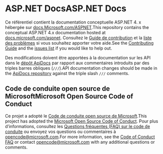 # <a name="aspnet-docs"></a><span data-ttu-id="e26ed-101">ASP.NET Docs</span><span class="sxs-lookup"><span data-stu-id="e26ed-101">ASP.NET Docs</span></span>

<span data-ttu-id="e26ed-102">Ce référentiel contient la documentation conceptuelle ASP.NET 4. x hébergée sur [docs.Microsoft.com/ASPNET](https://docs.microsoft.com/aspnet).</span><span class="sxs-lookup"><span data-stu-id="e26ed-102">This repository contains the conceptual ASP.NET 4.x documentation hosted at [docs.microsoft.com/aspnet](https://docs.microsoft.com/aspnet).</span></span> <span data-ttu-id="e26ed-103">Consultez le [Guide de contribution](CONTRIBUTING.md) et la [liste des problèmes](https://github.com/dotnet/AspNetDocs/issues) si vous souhaitez apporter votre aide.</span><span class="sxs-lookup"><span data-stu-id="e26ed-103">See the [Contributing Guide](CONTRIBUTING.md) and the [issues list](https://github.com/dotnet/AspNetDocs/issues) if you would like to help out.</span></span>

<span data-ttu-id="e26ed-104">Des modifications doivent être apportées à la documentation sur les API dans le [dépôt ApiDocs](https://github.com/aspnet/ApiDocs) par rapport aux commentaires introduits par des triples barres obliques (`///`).</span><span class="sxs-lookup"><span data-stu-id="e26ed-104">API documentation changes should be made in the [ApiDocs repository](https://github.com/aspnet/ApiDocs) against the triple slash `///` comments.</span></span>

## <a name="microsoft-open-source-code-of-conduct"></a><span data-ttu-id="e26ed-105">Code de conduite open source de Microsoft</span><span class="sxs-lookup"><span data-stu-id="e26ed-105">Microsoft Open Source Code of Conduct</span></span>

<span data-ttu-id="e26ed-106">Ce projet a adopté le [Code de conduite open source de Microsoft](https://opensource.microsoft.com/codeofconduct/).</span><span class="sxs-lookup"><span data-stu-id="e26ed-106">This project has adopted the [Microsoft Open Source Code of Conduct](https://opensource.microsoft.com/codeofconduct/).</span></span>
<span data-ttu-id="e26ed-107">Pour plus d’informations, consultez les [Questions fréquentes (FAQ) sur le code de conduite](https://opensource.microsoft.com/codeofconduct/faq/) ou envoyez vos questions ou commentaires à [opencode@microsoft.com](mailto:opencode@microsoft.com).</span><span class="sxs-lookup"><span data-stu-id="e26ed-107">For more information, see the [Code of Conduct FAQ](https://opensource.microsoft.com/codeofconduct/faq/) or contact [opencode@microsoft.com](mailto:opencode@microsoft.com) with any additional questions or comments.</span></span>
